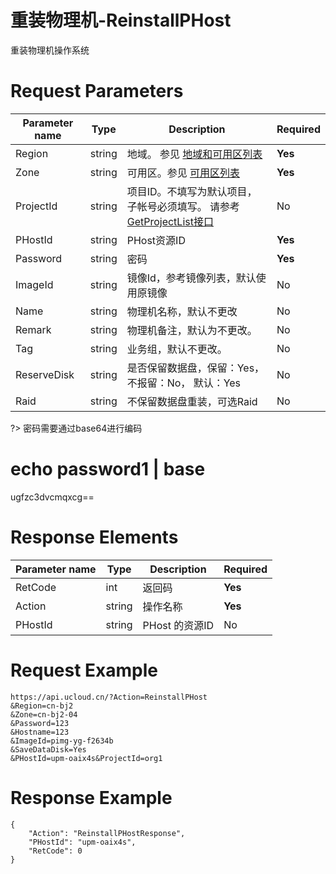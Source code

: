 # 重装物理机-ReinstallPHost

重装物理机操作系统

# Request Parameters
|Parameter name|Type|Description|Required|
|---|---|---|---|
|Region|string|地域。 参见 [地域和可用区列表](api/summary/regionlist)|**Yes**|
|Zone|string|可用区。参见 [可用区列表](api/summary/regionlist)|**Yes**|
|ProjectId|string|项目ID。不填写为默认项目，子帐号必须填写。 请参考[GetProjectList接口](api/summary/get_project_list)|No|
|PHostId|string|PHost资源ID|**Yes**|
|Password|string|密码|**Yes**|
|ImageId|string|镜像Id，参考镜像列表，默认使用原镜像|No|
|Name|string|物理机名称，默认不更改|No|
|Remark|string|物理机备注，默认为不更改。|No|
|Tag|string|业务组，默认不更改。|No|
|ReserveDisk|string|是否保留数据盘，保留：Yes，不报留：No， 默认：Yes|No|
|Raid|string|不保留数据盘重装，可选Raid|No|

?> 密码需要通过base64进行编码

# echo password1 | base
ugfzc3dvcmqxcg==

# Response Elements
|Parameter name|Type|Description|Required|
|---|---|---|---|
|RetCode|int|返回码|**Yes**|
|Action|string|操作名称|**Yes**|
|PHostId|string|PHost 的资源ID|No|

# Request Example
```
https://api.ucloud.cn/?Action=ReinstallPHost
&Region=cn-bj2
&Zone=cn-bj2-04
&Password=123
&Hostname=123
&ImageId=pimg-yg-f2634b
&SaveDataDisk=Yes
&PHostId=upm-oaix4s&ProjectId=org1
```

# Response Example
```
{
    "Action": "ReinstallPHostResponse", 
    "PHostId": "upm-oaix4s", 
    "RetCode": 0
}
```

